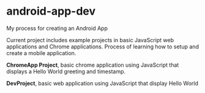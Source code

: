 android-app-dev
===============
My process for creating an Android App

Current project includes example projects in basic JavaScript web applications and Chrome applications.  Process of learning how to setup and create a mobile application.

**ChromeApp Project**, basic chrome application using JavaScript that displays a Hello World greeting and timestamp.

**DevProject**, basic web application using JavaScript that display Hello World